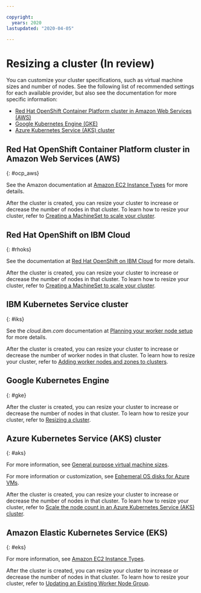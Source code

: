 ```yaml
---

copyright:
  years: 2020
lastupdated: "2020-04-05"

---
```


# Resizing a cluster (In review)

You can customize your cluster specifications, such as virtual machine sizes and number of nodes. See the following list of recommended settings for each available provider, but also see the documentation for more specific information:

* [Red Hat OpenShift Container Platform cluster in Amazon Web Services (AWS)](#ocp_aws) 
* [Google Kubernetes Engine (GKE)](#gke)
* [Azure Kubernetes Service (AKS) cluster](#aks)

## Red Hat OpenShift Container Platform cluster in Amazon Web Services (AWS)
{: #ocp_aws}

See the Amazon documentation at [Amazon EC2 Instance Types](https://aws.amazon.com/ec2/instance-types/) for more details.

After the cluster is created, you can resize your cluster to increase or decrease the number of nodes in that cluster. To learn how to resize your cluster, refer to [Creating a MachineSet to scale your cluster](https://docs.openshift.com/container-platform/4.1/machine_management/creating-machineset.html).

## Red Hat OpenShift on IBM Cloud
{: #rhoks}

See the documentation at [Red Hat OpenShift on IBM Cloud](https://cloud.ibm.com/docs/openshift?topic=openshift-clusters) for more details.

After the cluster is created, you can resize your cluster to increase or decrease the number of nodes in that cluster. To learn how to resize your cluster, refer to [Creating a MachineSet to scale your cluster](https://docs.openshift.com/container-platform/4.1/machine_management/creating-machineset.html).

## IBM Kubernetes Service cluster
{: #iks}

See the _cloud.ibm.com_ documentation at [Planning your worker node setup](https://cloud.ibm.com/docs/containers?topic=containers-planning_worker_nodes) for more details.

After the cluster is created, you can resize your cluster to increase or decrease the number of worker nodes in that cluster. To learn how to resize your cluster, refer to [Adding worker nodes and zones to clusters](https://cloud.ibm.com/docs/containers?topic=containers-add_workers).

## Google Kubernetes Engine
{: #gke}

After the cluster is created, you can resize your cluster to increase or decrease the number of nodes in that cluster.  To learn how to resize your cluster, refer to [Resizing a cluster](https://cloud.google.com/kubernetes-engine/docs/how-to/resizing-a-cluster).

## Azure Kubernetes Service (AKS) cluster
{: #aks}

For more information, see [General purpose virtual machine sizes](https://docs.microsoft.com/en-us/azure/virtual-machines/windows/sizes-general).

For more information or customization, see [Ephemeral OS disks for Azure VMs](https://docs.microsoft.com/en-us/azure/virtual-machines/windows/ephemeral-os-disks).

After the cluster is created, you can resize your cluster to increase or decrease the number of nodes in that cluster. To learn how to resize your cluster, refer to [Scale the node count in an Azure Kubernetes Service (AKS) cluster](https://docs.microsoft.com/en-us/azure/aks/scale-cluster).

## Amazon Elastic Kubernetes Service (EKS)
{: #eks}
 
For more information, see [Amazon EC2 Instance Types](https://aws.amazon.com/ec2/instance-types).

After the cluster is created, you can resize your cluster to increase or decrease the number of nodes in that cluster. To learn how to resize your cluster, refer to [Updating an Existing Worker Node Group](https://docs.aws.amazon.com/eks/latest/userguide/update-stack.html).


